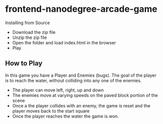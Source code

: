 frontend-nanodegree-arcade-game
===============================
Installing from Source

* Download the zip file
* Unzip the zip file
* Open the folder and load index.html in the browser
* Play

How to Play
-----------
In this game you have a Player and Enemies (bugs). The goal of the player is to reach the water, without colliding into any one of the enemies.

* The player can move left, right, up and down
* The enemies move at varying speeds on the paved block portion of the scene
* Once a the player collides with an enemy, the game is reset and the player moves back to the start square
* Once the player reaches the water the game is won.
